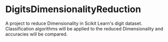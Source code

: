 # DigitsDimensionalityReduction
A project to reduce Dimensionality in Scikit Learn's digit dataset. Classification algorithms will be applied to the reduced Dimensionality and accuracies will be compared.
